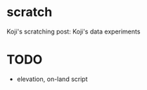 scratch
=======

Koji's scratching post: Koji's data experiments

TODO
====
- elevation, on-land script
